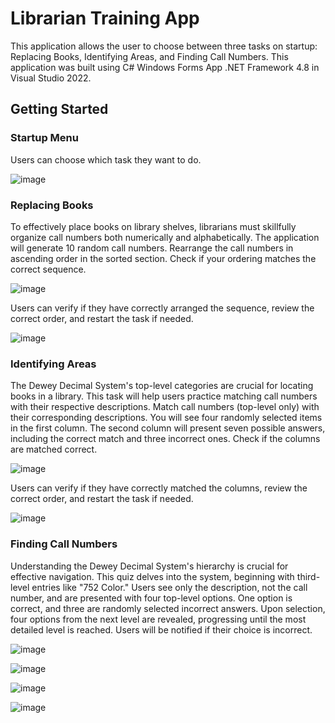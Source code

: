 # Librarian Training App
This application allows the user to choose between three tasks on startup: Replacing Books, Identifying Areas, and Finding Call Numbers.  This application was built using C# Windows Forms App .NET Framework 4.8 in Visual Studio 2022. 

## Getting Started

### Startup Menu
Users can choose which task they want to do.

![image](https://github.com/basgbasg/test/assets/133644970/b21a8cd0-d6a3-44ac-8b44-f013e4c9072e)

### Replacing Books
To effectively place books on library shelves, librarians must skillfully organize call numbers both numerically and alphabetically. The application will generate 10 random call numbers. Rearrange the call numbers in ascending order in the sorted section. Check if your ordering matches the correct sequence.

![image](https://github.com/basgbasg/test/assets/133644970/c19d5369-04bc-4d32-87c0-973927b48726)

Users can verify if they have correctly arranged the sequence, review the correct order, and restart the task if needed.

![image](https://github.com/basgbasg/test/assets/133644970/c4cf6554-cbc1-44fe-bfc8-9c611608e5df)



### Identifying Areas
The Dewey Decimal System's top-level categories are crucial for locating books in a library. This task will help users practice matching call numbers with their respective descriptions. Match call numbers (top-level only) with their corresponding descriptions. You will see four randomly selected items in the first column. The second column will present seven possible answers, including the correct match and three incorrect ones. Check if the columns are matched correct.

![image](https://github.com/basgbasg/test/assets/133644970/8b6f3c30-4f34-4d94-9d73-bb68dbb58a17)

Users can verify if they have correctly matched the columns, review the correct order, and restart the task if needed.

![image](https://github.com/basgbasg/test/assets/133644970/bc5adcc0-8c77-432f-86da-68dcc1a9062a)



### Finding Call Numbers
Understanding the Dewey Decimal System's hierarchy is crucial for effective navigation. This quiz delves into the system, beginning with third-level entries like "752 Color." Users see only the description, not the call number, and are presented with four top-level options. One option is correct, and three are randomly selected incorrect answers. Upon selection, four options from the next level are revealed, progressing until the most detailed level is reached. Users will be notified if their choice is incorrect.

![image](https://github.com/basgbasg/test/assets/133644970/ef9547eb-ae5e-4369-887b-dee4c2375393)

![image](https://github.com/basgbasg/test/assets/133644970/928ee41d-45fa-42ac-ae01-edfba167461d)

![image](https://github.com/basgbasg/test/assets/133644970/2769ae4d-e162-43af-a30f-84a36a4dcafd)

![image](https://github.com/basgbasg/test/assets/133644970/1cf65bc4-b650-41fa-8227-d3791eee983f)
